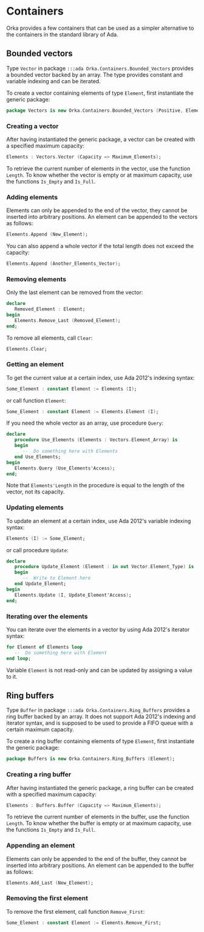 # Containers

Orka provides a few containers that can be used as a simpler alternative
to the containers in the standard library of Ada.

## Bounded vectors

Type `Vector` in package `:::ada Orka.Containers.Bounded_Vectors` provides
a bounded vector backed by an array. The type provides constant and variable
indexing and can be iterated.

To create a vector containing elements of type `Element`, first instantiate
the generic package:

```ada
package Vectors is new Orka.Containers.Bounded_Vectors (Positive, Element);
```

### Creating a vector

After having instantiated the generic package, a vector can be created
with a specified maximum capacity:

```ada
Elements : Vectors.Vector (Capacity => Maximum_Elements);
```

To retrieve the current number of elements in the vector, use the
function `Length`. To know whether the vector is empty or at maximum
capacity, use the functions `Is_Empty` and `Is_Full`.

### Adding elements

Elements can only be appended to the end of the vector, they cannot be
inserted into arbitrary positions. An element can be appended to the
vectors as follows:

```ada
Elements.Append (New_Element);
```

You can also append a whole vector if the total length does not exceed
the capacity:

```ada
Elements.Append (Another_Elements_Vector);
```

### Removing elements

Only the last element can be removed from the vector:

```ada
declare
   Removed_Element : Element;
begin
   Elements.Remove_Last (Removed_Element);
end;
```

To remove all elements, call `Clear`:

```ada
Elements.Clear;
```

### Getting an element

To get the current value at a certain index, use Ada 2012's indexing
syntax:

```ada
Some_Element : constant Element := Elements (I);
```

or call function `Element`:

```ada
Some_Element : constant Element := Elements.Element (I);
```

If you need the whole vector as an array, use procedure `Query`:

```ada
declare
   procedure Use_Elements (Elements : Vectors.Element_Array) is
   begin
      --  Do something here with Elements
   end Use_Elements;
begin
   Elements.Query (Use_Elements'Access);
end;
```

Note that `Elements'Length` in the procedure is equal to the length of
the vector, not its capacity.

### Updating elements

To update an element at a certain index, use Ada 2012's variable indexing
syntax:

```ada
Elements (I) := Some_Element;
```

or call procedure `Update`:

```ada
declare
   procedure Update_Element (Element : in out Vector.Element_Type) is
   begin
      --  Write to Element here
   end Update_Element;
begin
   Elements.Update (I, Update_Element'Access);
end;
```

### Iterating over the elements

You can iterate over the elements in a vector by using Ada 2012's iterator
syntax:

```ada
for Element of Elements loop
   --  Do something here with Element
end loop;
```

Variable `Element` is not read-only and can be updated by assigning a
value to it.

## Ring buffers

Type `Buffer` in package `:::ada Orka.Containers.Ring_Buffers` provides
a ring buffer backed by an array. It does not support Ada 2012's indexing
and iterator syntax, and is supposed to be used to provide a FIFO queue
with a certain maximum capacity.

To create a ring buffer containing elements of type `Element`, first
instantiate the generic package:

```ada
package Buffers is new Orka.Containers.Ring_Buffers (Element);
```

### Creating a ring buffer

After having instantiated the generic package, a ring buffer can be created
with a specified maximum capacity:

```ada
Elements : Buffers.Buffer (Capacity => Maximum_Elements);
```

To retrieve the current number of elements in the buffer, use the
function `Length`. To know whether the buffer is empty or at maximum
capacity, use the functions `Is_Empty` and `Is_Full`.

### Appending an element

Elements can only be appended to the end of the buffer, they cannot be
inserted into arbitrary positions. An element can be appended to the
buffer as follows:

```ada
Elements.Add_Last (New_Element);
```

### Removing the first element

To remove the first element, call function `Remove_First`:

```ada
Some_Element : constant Element := Elements.Remove_First;
```

